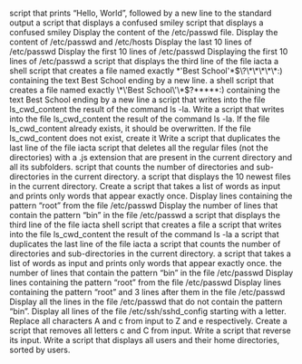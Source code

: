 script that prints “Hello, World”, followed by a new line to the standard output
a script that displays a confused smiley
script that displays a confused smiley
Display the content of the /etc/passwd file.
Display the content of /etc/passwd and /etc/hosts
Display the last 10 lines of /etc/passwd
Display the first 10 lines of /etc/passwd
Displaying the first 10 lines of /etc/passwd
a script that displays the third line of the file iacta
a shell script that creates a file named exactly \*\'Best School\'\*$\?\*\*\*\*\*:) containing the text Best School ending by a new line.
a shell script that creates a file named exactly \*\'Best School\'\*$\?\*\*\*\*\*:) containing the text Best School ending by a new line
a script that writes into the file ls_cwd_content the result of the command ls -la.
Write a script that writes into the file ls_cwd_content the result of the command ls -la. If the file ls_cwd_content already exists, it should be overwritten. If the file ls_cwd_content does not exist, create it
Write a script that duplicates the last line of the file iacta
 script that deletes all the regular files (not the directories) with a .js extension that are present in the current directory and all its subfolders.
 script that counts the number of directories and sub-directories in the current directory.
 a script that displays the 10 newest files in the current directory.
Create a script that takes a list of words as input and prints only words that appear exactly once.
Display lines containing the pattern “root” from the file /etc/passwd
Display the number of lines that contain the pattern “bin” in the file /etc/passwd
a script that displays the third line of the file iacta
shell script that creates a file
 a script that writes into the file ls_cwd_content the result of the command ls -la
a script that duplicates the last line of the file iacta
 a script that counts the number of directories and sub-directories in the current directory.
 a script that takes a list of words as input and prints only words that appear exactly once.
the number of lines that contain the pattern “bin” in the file /etc/passwd
Display lines containing the pattern “root” from the file /etc/passwd
Display lines containing the pattern “root” and 3 lines after them in the file /etc/passwd
Display all the lines in the file /etc/passwd that do not contain the pattern “bin”.
Display all lines of the file /etc/ssh/sshd_config starting with a letter.
Replace all characters A and c from input to Z and e respectively.
Create a script that removes all letters c and C from input.
Write a script that reverse its input.
Write a script that displays all users and their home directories, sorted by users.
